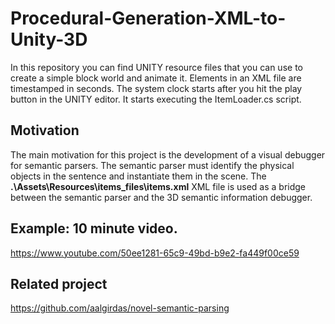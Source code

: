 # Procedural-Generation-XML-to-Unity-3D

In this repository you can find UNITY resource files that you can use to create a simple block world and animate it.
Elements in an XML file are timestamped in seconds.
The system clock starts after you hit the play button in the UNITY editor.  It starts executing the ItemLoader.cs script. 

## Motivation

The main motivation for this project is the development of a visual debugger for semantic parsers. The semantic parser must identify the physical objects in the sentence and instantiate them in the scene. The **.\Assets\Resources\items_files\items.xml** XML file is used as a bridge between the semantic parser and the 3D semantic information debugger. 


## Example: 10 minute video.

https://www.youtube.com/50ee1281-65c9-49bd-b9e2-fa449f00ce59

## Related project 

https://github.com/aalgirdas/novel-semantic-parsing
